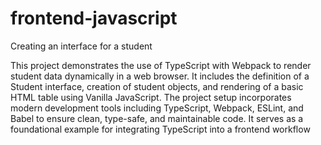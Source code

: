 # frontend-javascript
Creating an interface for a student

This project demonstrates the use of TypeScript with Webpack to render student data dynamically in a web browser. It includes the definition of a Student interface, creation of student objects, and rendering of a basic HTML table using Vanilla JavaScript. The project setup incorporates modern development tools including TypeScript, Webpack, ESLint, and Babel to ensure clean, type-safe, and maintainable code. It serves as a foundational example for integrating TypeScript into a frontend workflow
